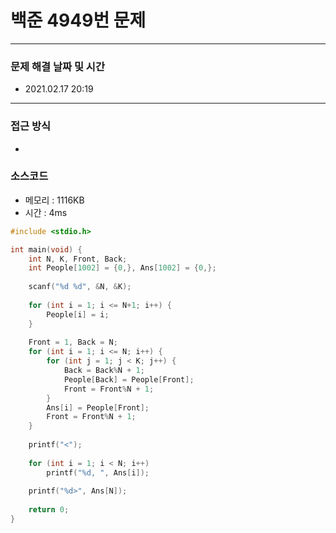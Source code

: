 
# 백준 4949번 문제

---

### 문제 해결 날짜 및 시간

- 2021.02.17 20:19

---

### 접근 방식
- 

### 소스코드
- 메모리 : 1116KB
- 시간 : 4ms
```C
#include <stdio.h>

int main(void) {
	int N, K, Front, Back;
	int People[1002] = {0,}, Ans[1002] = {0,};
	
	scanf("%d %d", &N, &K);
	
	for (int i = 1; i <= N+1; i++) {
		People[i] = i;
	}
	
	Front = 1, Back = N;
	for (int i = 1; i <= N; i++) {
		for (int j = 1; j < K; j++) {
			Back = Back%N + 1;
			People[Back] = People[Front];
			Front = Front%N + 1;
		}
		Ans[i] = People[Front];
		Front = Front%N + 1;
	}
	
	printf("<");
	
	for (int i = 1; i < N; i++)
		printf("%d, ", Ans[i]);
	
	printf("%d>", Ans[N]);
	
	return 0;
}
```
